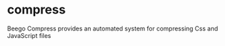 compress
========

Beego Compress provides an automated system for compressing Css and JavaScript files

